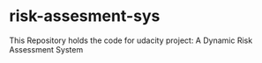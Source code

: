 # risk-assesment-sys
This Repository holds the code for udacity project: A Dynamic Risk Assessment System
